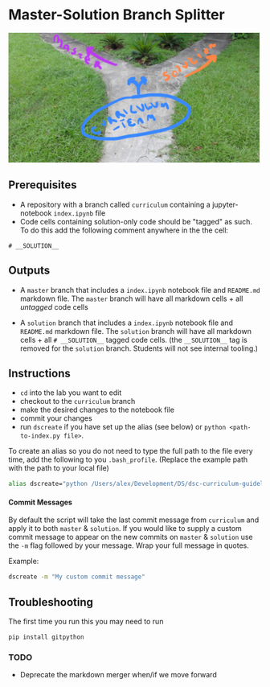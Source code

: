 # Master-Solution Branch Splitter

![Garden of Forking Paths](Garden-of-Forking-Paths.jpg)

## Prerequisites
* A repository with a branch called `curriculum` containing a jupyter-notebook `index.ipynb` file
* Code cells containing solution-only code should be "tagged" as such. To do this add the following comment anywhere in the the cell:
```
# __SOLUTION__
```

## Outputs
* A `master` branch that includes a `index.ipynb` notebook file and `README.md` markdown file. The `master` branch will have all markdown cells + all _untagged_ code cells

* A `solution` branch that includes a `index.ipynb` notebook file and `README.md` markdown file. The `solution` branch will have all markdown cells + all `# __SOLUTION__` tagged code cells. (the `__SOLUTION__` tag is removed for the `solution` branch. Students will not see internal tooling.)

## Instructions
* `cd` into the lab you want to edit
* checkout to the `curriculum` branch
* make the desired changes to the notebook file
* commit your changes
* run `dscreate` if you have set up the alias (see below) or `python <path-to-index.py file>`.

To create an alias so you do not need to type the full path to the file every time,
add the following to you `.bash_profile`. (Replace the example path with the path to your local file)

```bash
alias dscreate="python /Users/alex/Development/DS/dsc-curriculum-guidelines/master-solution-branch-splitter/index.py"
```

#### Commit Messages
By default the script will take the last commit message from `curriculum` and apply it to both `master` & `solution`. If you would like to supply a custom commit message to appear on the new commits on `master` & `solution` use the `-m` flag followed by your message. Wrap your full message in quotes.

Example:
```bash
dscreate -m "My custom commit message"
```

## Troubleshooting
The first time you run this you may need to run
```
pip install gitpython
```

### TODO
* Deprecate the markdown merger when/if we move forward

